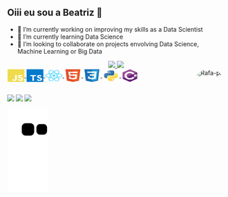 ## Oiii eu sou a Beatriz 👋

- 🔭 I’m currently working on improving my skills as a Data Scientist
- 🌱 I’m currently learning Data Science
- 👯 I’m looking to collaborate on projects envolving Data Science, Machine Learning or Big Data

<div align="center">
  <a href="https://github.com/beatriz-lafuente">
  <img height="180em" src="https://github-readme-stats.vercel.app/api?username=beatriz-lafuente&show_icons=true&theme=dracula&include_all_commits=true&count_private=true"/>
  <img height="180em" src="https://github-readme-stats.vercel.app/api/top-langs/?username=beatriz-lafuente&layout=compact&langs_count=7&theme=dracula"/>
</div>
<div style="display: inline_block"><pt>
  <img align="center" alt="Rafa-Js" height="30" width="40" src="https://raw.githubusercontent.com/devicons/devicon/master/icons/javascript/javascript-plain.svg">
  <img align="center" alt="Rafa-Ts" height="30" width="40" src="https://raw.githubusercontent.com/devicons/devicon/master/icons/typescript/typescript-plain.svg">
  <img align="center" alt="Rafa-React" height="30" width="40" src="https://raw.githubusercontent.com/devicons/devicon/master/icons/react/react-original.svg">
  <img align="center" alt="Rafa-HTML" height="30" width="40" src="https://raw.githubusercontent.com/devicons/devicon/master/icons/html5/html5-original.svg">
  <img align="center" alt="Rafa-CSS" height="30" width="40" src="https://raw.githubusercontent.com/devicons/devicon/master/icons/css3/css3-original.svg">
  <img align="center" alt="Rafa-Python" height="30" width="40" src="https://raw.githubusercontent.com/devicons/devicon/master/icons/python/python-original.svg">
  <img align="center" alt="Rafa-Csharp" height="30" width="40" src="https://raw.githubusercontent.com/devicons/devicon/master/icons/csharp/csharp-original.svg">
  <img align="right" alt="Rafa-pic" height="150" style="border-radius:50px;" src="https://lh3.googleusercontent.com/UVKFbu19HJ8CwIuheLhFBkBf11fcgHVuJ3nEQ2KQZqvxjM3liInkn1co6PpGa2Of_P5L85odIU3tP6So31FU-iC-M0npSOJBEBX-LrjdIQHjLl0RrM5kWNIV5mS3wqR66pF_tXe4LdyADSi_WZgFqFGFoPVUvGh-nufMACt_EdSs5piKsZS2-yIzqSrgyXIAMiljn-ZaY4N5bqXqrMus1MlgT1UApnVvTCM9Kq0HpDFxlfeEUejmh40nqfd2ETA1t0w4rlIR_LksydAYPn0H4vdV2-_98Gci-v5r1GdTH4GjJMLQe6s5jQcOyajGLvRmwdaZFL_CzInqusI0_-Ukp97WbderoY3nvc5kb7gIha0gH38xCKcmBaiHs9avctOOqTo9XMOdeij1iV1de4jhkMFLaZABvVmDSQLaCZWYjLNJ9e5VndHegWngE_ejW36Bg22Zp1vRQrJtpr8-QbKvWqZqWR8WJvBUM5I6wWNGj-bSqjxk8JECCB2y2EcWShBpuIYNFueHx1qvLTpy7WrWmUd4OueP4yLZo5XVs-Pf0PU9deqKisDcYja8w4ngN5iPl14Jo6wM0y5BKy4AgmXjIL6jtCMbV_MFUx9HCItuWiP3iw8MKH_kChnY5JGEggHCqubl6i3eU-uIYyi3lv5qAhQA9jzdHgwd80zI7fWhgInxH7RW7o4hQcPhodkzNDyAOlPVggrCBj6J-qn_NAsR6_gVAgcsJfNLfl-D7jfi92wDq7CFpQVEimZh5GhyDYu52X5nXHXKsQbqH3kxFyacSTFfo3sA4ucvgq5uwCABLE5HAzn4qWmE6MimnJwwSDYqpB9EEIrsg-3PmPrTuW7nlj-8yr6hE35Rjw40upFSL905ALhyRboP360TGRJ_Wvb5wEjg636sShV667GmEiJcroJqsTB0B7Uz7beMS5pa9bBq6gVox-QwOZ7_FA0wnQZHxqi_ItmFtoWT4lqPWVp-Xg=s600-no?authuser=0">
</div>
  
  ##
 
<div> 
  <a href="https://instagram.com/bialafuente" target="_blank"><img src="https://img.shields.io/badge/-Instagram-%23E4405F?style=for-the-badge&logo=instagram&logoColor=white" target="_blank"></a>
  <a href = "mailto:beatriz.fuente.santos@gmail.com"><img src="https://img.shields.io/badge/-Gmail-%23333?style=for-the-badge&logo=gmail&logoColor=white" target="_blank"></a>
  <a href="https://www.linkedin.com/in/beatriz-santos2000/" target="_blank"><img src="https://img.shields.io/badge/-LinkedIn-%230077B5?style=for-the-badge&logo=linkedin&logoColor=white" target="_blank"></a> 
 
  ![Snake animation](https://github.com/beatriz-lafuente/beatriz-lafuente/blob/output/github-contribution-grid-snake.svg)
 
</div>
